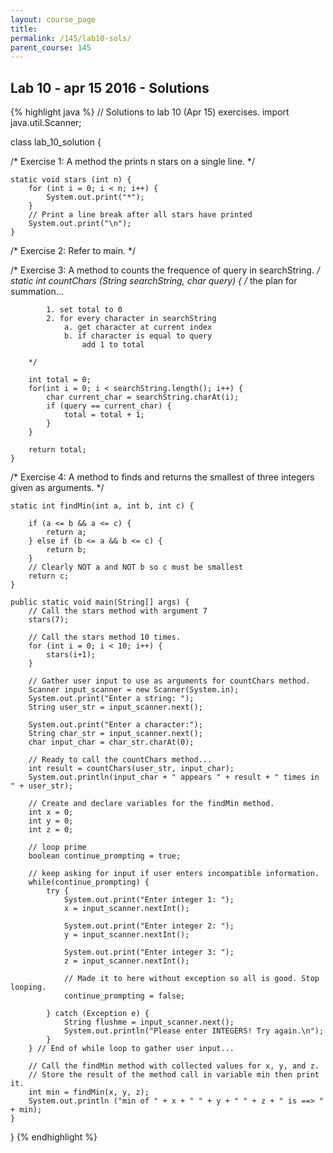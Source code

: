 ```yaml
---
layout: course_page
title: 
permalink: /145/lab10-sols/
parent_course: 145
---
```


Lab 10 - apr 15 2016 - Solutions
---

{% highlight java %}
// Solutions to lab 10 (Apr 15) exercises.
import java.util.Scanner;

class lab_10_solution {

/* 
Exercise 1: A method the prints n stars on a single line.
*/

	static void stars (int n) {
		for (int i = 0; i < n; i++) {
			System.out.print("*");
		}
		// Print a line break after all stars have printed
		System.out.print("\n");
	}

/*
Exercise 2: Refer to main.
*/

/*
Exercise 3: A method to counts the frequence of query
			in searchString.
*/
	static int countChars (String searchString, char query) {
		/* the plan for summation...
			
			1. set total to 0
			2. for every character in searchString
				a. get character at current index
				b. if character is equal to query
					add 1 to total
		
		*/

		int total = 0;
		for(int i = 0; i < searchString.length(); i++) {
			char current_char = searchString.charAt(i);
			if (query == current_char) {
				total = total + 1;
			}			
		}

		return total;
	}

/*
Exercise 4: A method to finds and returns the smallest of
			three integers given as arguments.
*/

	static int findMin(int a, int b, int c) {

		if (a <= b && a <= c) {
			return a;
		} else if (b <= a && b <= c) {
			return b;
		}
		// Clearly NOT a and NOT b so c must be smallest
		return c;
	}

	public static void main(String[] args) {
		// Call the stars method with argument 7
		stars(7);

		// Call the stars method 10 times.
		for (int i = 0; i < 10; i++) {
			stars(i+1);
		}

		// Gather user input to use as arguments for countChars method. 
		Scanner input_scanner = new Scanner(System.in);
		System.out.print("Enter a string: ");
		String user_str = input_scanner.next();

		System.out.print("Enter a character:");
		String char_str = input_scanner.next();
		char input_char = char_str.charAt(0);

		// Ready to call the countChars method...
		int result = countChars(user_str, input_char);
		System.out.println(input_char + " appears " + result + " times in " + user_str);

		// Create and declare variables for the findMin method.
		int x = 0;
		int y = 0;
		int z = 0;
		
		// loop prime
		boolean continue_prompting = true;

		// keep asking for input if user enters incompatible information.
		while(continue_prompting) {
			try {
				System.out.print("Enter integer 1: ");
				x =	input_scanner.nextInt();
				
				System.out.print("Enter integer 2: ");
				y =	input_scanner.nextInt();
				
				System.out.print("Enter integer 3: ");
				z =	input_scanner.nextInt();

				// Made it to here without exception so all is good. Stop looping.
				continue_prompting = false;

			} catch (Exception e) {
				String flushme = input_scanner.next();
				System.out.println("Please enter INTEGERS! Try again.\n");
			}
		} // End of while loop to gather user input...

		// Call the findMin method with collected values for x, y, and z.
		// Store the result of the method call in variable min then print it.
		int min = findMin(x, y, z);
		System.out.println ("min of " + x + " " + y + " " + z + " is ==> " + min);
	}

}
{% endhighlight %}